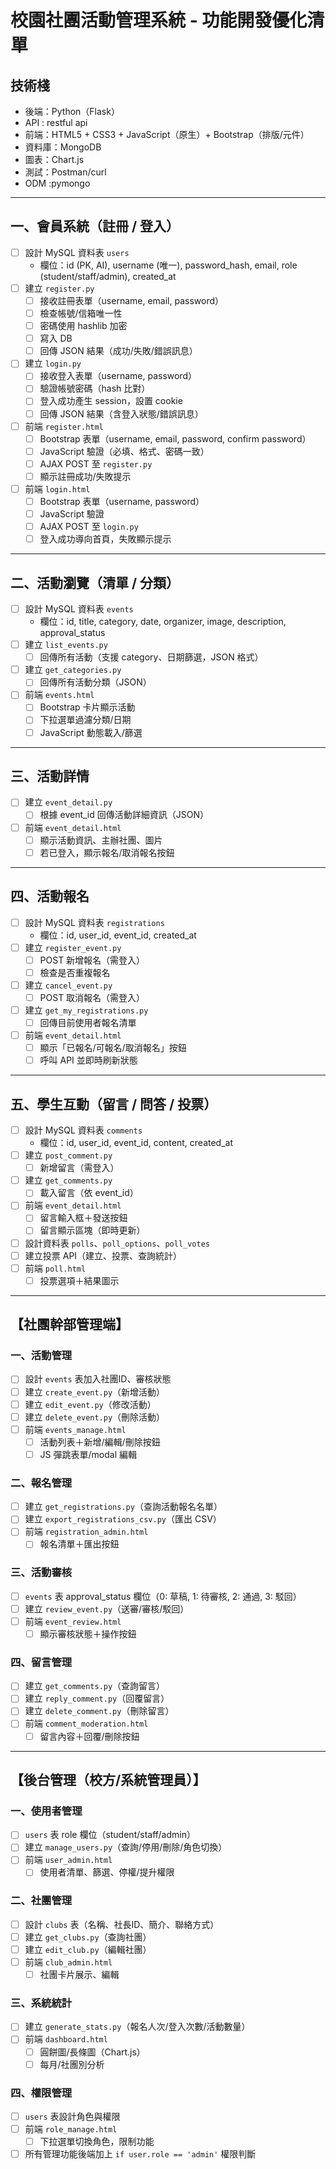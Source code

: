 # 校園社團活動管理系統 - 功能開發優化清單

## 技術棧
- 後端：Python（Flask）
- API : restful api 
- 前端：HTML5 + CSS3 + JavaScript（原生）+ Bootstrap（排版/元件）
- 資料庫：MongoDB
- 圖表：Chart.js
- 測試：Postman/curl
- ODM :pymongo

---

## 一、會員系統（註冊 / 登入）

- [ ] 設計 MySQL 資料表 `users`
    - 欄位：id (PK, AI), username (唯一), password_hash, email, role (student/staff/admin), created_at
- [ ] 建立 `register.py`
    - [ ] 接收註冊表單（username, email, password）
    - [ ] 檢查帳號/信箱唯一性
    - [ ] 密碼使用 hashlib 加密
    - [ ] 寫入 DB
    - [ ] 回傳 JSON 結果（成功/失敗/錯誤訊息）
- [ ] 建立 `login.py`
    - [ ] 接收登入表單（username, password）
    - [ ] 驗證帳號密碼（hash 比對）
    - [ ] 登入成功產生 session，設置 cookie
    - [ ] 回傳 JSON 結果（含登入狀態/錯誤訊息）
- [ ] 前端 `register.html`
    - [ ] Bootstrap 表單（username, email, password, confirm password）
    - [ ] JavaScript 驗證（必填、格式、密碼一致）
    - [ ] AJAX POST 至 `register.py`
    - [ ] 顯示註冊成功/失敗提示
- [ ] 前端 `login.html`
    - [ ] Bootstrap 表單（username, password）
    - [ ] JavaScript 驗證
    - [ ] AJAX POST 至 `login.py`
    - [ ] 登入成功導向首頁，失敗顯示提示

---

## 二、活動瀏覽（清單 / 分類）

- [ ] 設計 MySQL 資料表 `events`
    - 欄位：id, title, category, date, organizer, image, description, approval_status
- [ ] 建立 `list_events.py`
    - [ ] 回傳所有活動（支援 category、日期篩選，JSON 格式）
- [ ] 建立 `get_categories.py`
    - [ ] 回傳所有活動分類（JSON）
- [ ] 前端 `events.html`
    - [ ] Bootstrap 卡片顯示活動
    - [ ] 下拉選單過濾分類/日期
    - [ ] JavaScript 動態載入/篩選

---

## 三、活動詳情

- [ ] 建立 `event_detail.py`
    - [ ] 根據 event_id 回傳活動詳細資訊（JSON）
- [ ] 前端 `event_detail.html`
    - [ ] 顯示活動資訊、主辦社團、圖片
    - [ ] 若已登入，顯示報名/取消報名按鈕

---

## 四、活動報名

- [ ] 設計 MySQL 資料表 `registrations`
    - 欄位：id, user_id, event_id, created_at
- [ ] 建立 `register_event.py`
    - [ ] POST 新增報名（需登入）
    - [ ] 檢查是否重複報名
- [ ] 建立 `cancel_event.py`
    - [ ] POST 取消報名（需登入）
- [ ] 建立 `get_my_registrations.py`
    - [ ] 回傳目前使用者報名清單
- [ ] 前端 `event_detail.html`
    - [ ] 顯示「已報名/可報名/取消報名」按鈕
    - [ ] 呼叫 API 並即時刷新狀態

---

## 五、學生互動（留言 / 問答 / 投票）

- [ ] 設計 MySQL 資料表 `comments`
    - 欄位：id, user_id, event_id, content, created_at
- [ ] 建立 `post_comment.py`
    - [ ] 新增留言（需登入）
- [ ] 建立 `get_comments.py`
    - [ ] 載入留言（依 event_id）
- [ ] 前端 `event_detail.html`
    - [ ] 留言輸入框＋發送按鈕
    - [ ] 留言顯示區塊（即時更新）
- [ ] 設計資料表 `polls`、`poll_options`、`poll_votes`
- [ ] 建立投票 API（建立、投票、查詢統計）
- [ ] 前端 `poll.html`
    - [ ] 投票選項＋結果圖示

---

## 【社團幹部管理端】

### 一、活動管理

- [ ] 設計 `events` 表加入社團ID、審核狀態
- [ ] 建立 `create_event.py`（新增活動）
- [ ] 建立 `edit_event.py`（修改活動）
- [ ] 建立 `delete_event.py`（刪除活動）
- [ ] 前端 `events_manage.html`
    - [ ] 活動列表＋新增/編輯/刪除按鈕
    - [ ] JS 彈跳表單/modal 編輯

### 二、報名管理

- [ ] 建立 `get_registrations.py`（查詢活動報名名單）
- [ ] 建立 `export_registrations_csv.py`（匯出 CSV）
- [ ] 前端 `registration_admin.html`
    - [ ] 報名清單＋匯出按鈕

### 三、活動審核

- [ ] `events` 表 approval_status 欄位（0: 草稿, 1: 待審核, 2: 通過, 3: 駁回）
- [ ] 建立 `review_event.py`（送審/審核/駁回）
- [ ] 前端 `event_review.html`
    - [ ] 顯示審核狀態＋操作按鈕

### 四、留言管理

- [ ] 建立 `get_comments.py`（查詢留言）
- [ ] 建立 `reply_comment.py`（回覆留言）
- [ ] 建立 `delete_comment.py`（刪除留言）
- [ ] 前端 `comment_moderation.html`
    - [ ] 留言內容＋回覆/刪除按鈕

---

## 【後台管理（校方/系統管理員）】

### 一、使用者管理

- [ ] `users` 表 role 欄位（student/staff/admin）
- [ ] 建立 `manage_users.py`（查詢/停用/刪除/角色切換）
- [ ] 前端 `user_admin.html`
    - [ ] 使用者清單、篩選、停權/提升權限

### 二、社團管理

- [ ] 設計 `clubs` 表（名稱、社長ID、簡介、聯絡方式）
- [ ] 建立 `get_clubs.py`（查詢社團）
- [ ] 建立 `edit_club.py`（編輯社團）
- [ ] 前端 `club_admin.html`
    - [ ] 社團卡片展示、編輯

### 三、系統統計

- [ ] 建立 `generate_stats.py`（報名人次/登入次數/活動數量）
- [ ] 前端 `dashboard.html`
    - [ ] 圓餅圖/長條圖（Chart.js）
    - [ ] 每月/社團別分析

### 四、權限管理

- [ ] `users` 表設計角色與權限
- [ ] 前端 `role_manage.html`
    - [ ] 下拉選單切換角色，限制功能
- [ ] 所有管理功能後端加上 `if user.role == 'admin'` 權限判斷
